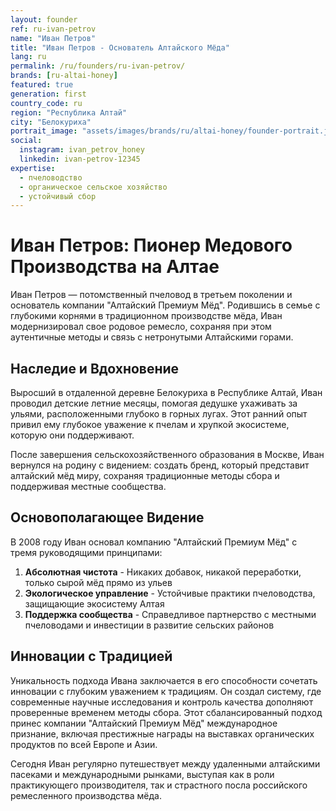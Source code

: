 ```yaml
---
layout: founder
ref: ru-ivan-petrov
name: "Иван Петров"
title: "Иван Петров - Основатель Алтайского Мёда"
lang: ru
permalink: /ru/founders/ru-ivan-petrov/
brands: [ru-altai-honey]
featured: true
generation: first
country_code: ru
region: "Республика Алтай"
city: "Белокуриха"
portrait_image: "assets/images/brands/ru/altai-honey/founder-portrait.jpg"
social:
  instagram: ivan_petrov_honey
  linkedin: ivan-petrov-12345
expertise:
  - пчеловодство
  - органическое сельское хозяйство
  - устойчивый сбор
---
```


# Иван Петров: Пионер Медового Производства на Алтае

Иван Петров — потомственный пчеловод в третьем поколении и основатель компании "Алтайский Премиум Мёд". Родившись в семье с глубокими корнями в традиционном производстве мёда, Иван модернизировал свое родовое ремесло, сохраняя при этом аутентичные методы и связь с нетронутыми Алтайскими горами.

## Наследие и Вдохновение

Выросший в отдаленной деревне Белокуриха в Республике Алтай, Иван проводил детские летние месяцы, помогая дедушке ухаживать за ульями, расположенными глубоко в горных лугах. Этот ранний опыт привил ему глубокое уважение к пчелам и хрупкой экосистеме, которую они поддерживают.

После завершения сельскохозяйственного образования в Москве, Иван вернулся на родину с видением: создать бренд, который представит алтайский мёд миру, сохраняя традиционные методы сбора и поддерживая местные сообщества.

## Основополагающее Видение

В 2008 году Иван основал компанию "Алтайский Премиум Мёд" с тремя руководящими принципами:

1. **Абсолютная чистота** - Никаких добавок, никакой переработки, только сырой мёд прямо из ульев
2. **Экологическое управление** - Устойчивые практики пчеловодства, защищающие экосистему Алтая
3. **Поддержка сообщества** - Справедливое партнерство с местными пчеловодами и инвестиции в развитие сельских районов

## Инновации с Традицией

Уникальность подхода Ивана заключается в его способности сочетать инновации с глубоким уважением к традициям. Он создал систему, где современные научные исследования и контроль качества дополняют проверенные временем методы сбора. Этот сбалансированный подход принес компании "Алтайский Премиум Мёд" международное признание, включая престижные награды на выставках органических продуктов по всей Европе и Азии.

Сегодня Иван регулярно путешествует между удаленными алтайскими пасеками и международными рынками, выступая как в роли практикующего производителя, так и страстного посла российского ремесленного производства мёда.
